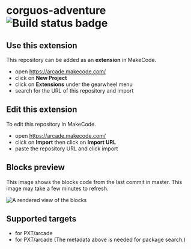 # corguos-adventure ![Build status badge](https://github.com/ipluxteamx/corguos-adventure/workflows/MakeCode/badge.svg)



## Use this extension

This repository can be added as an **extension** in MakeCode.

* open https://arcade.makecode.com/
* click on **New Project**
* click on **Extensions** under the gearwheel menu
* search for the URL of this repository and import

## Edit this extension

To edit this repository in MakeCode.

* open https://arcade.makecode.com/
* click on **Import** then click on **Import URL**
* paste the repository URL and click import

## Blocks preview

This image shows the blocks code from the last commit in master.
This image may take a few minutes to refresh.

![A rendered view of the blocks](https://github.com/ipluxteamx/corguos-adventure/raw/master/.makecode/blocks.png)

## Supported targets

* for PXT/arcade
* for PXT/arcade
(The metadata above is needed for package search.)

